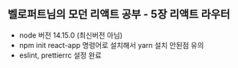 ## 벨로퍼트님의 모던 리액트 공부 - 5장 리액트 라우터

- node 버전 14.15.0 (최신버전 아님)
- npm init react-app 명령어로 설치해서 yarn 설치 안된점 유의
- eslint, prettierrc 설정 완료
